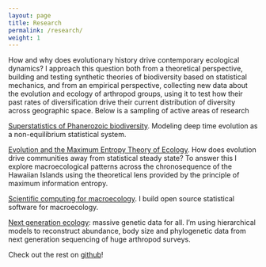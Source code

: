 ```yaml
---
layout: page
title: Research
permalink: /research/
weight: 1
---
```


How and why does evolutionary history drive contemporary ecological dynamics? I approach this question both from a theoretical perspective, building and testing synthetic theories of biodiversity based on statistical mechanics, and from an empirical perspective, collecting new data about the evolution and ecology of arthropod groups, using it to test how their past rates of diversification drive their current distribution of diversity across geographic space.  Below is a sampling of active areas of research

[Superstatistics of Phanerozoic biodiversity](https://github.com/ajrominger/paleo_supStat/blob/master/README.md).  Modeling deep time evolution as a non-equilibrium statistical system.

[Evolution and the Maximum Entropy Theory of Ecology](https://github.com/ajrominger/hawaiiMETE/blob/master/README.md). How does evolution drive communities away from statistical steady state? To answer this I explore macroecological patterns across the chronosequence of the Hawaiian Islands using the theoretical lens provided by the principle of maximum information entropy.

[Scientific computing for macroecology](https://github.com/cmerow/meteR/blob/master/README.md). I build open source statistical software for macroecology.

[Next generation ecology](https://github.com/hawaiiDimensions/mol2ecol/blob/master/README.md): massive genetic data for all. I’m using hierarchical models to reconstruct abundance, body size and phylogenetic data from next generation sequencing of huge arthropod surveys.

Check out the rest on [github](https://github.com/ajrominger)!